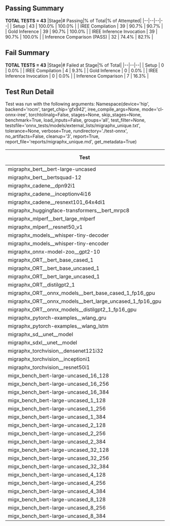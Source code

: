 ## Passing Summary

**TOTAL TESTS = 43**
|Stage|# Passing|% of Total|% of Attempted|
|--|--|--|--|
| Setup | 43 | 100.0% | 100.0% |
| IREE Compilation | 39 | 90.7% | 90.7% |
| Gold Inference | 39 | 90.7% | 100.0% |
| IREE Inference Invocation | 39 | 90.7% | 100.0% |
| Inference Comparison (PASS) | 32 | 74.4% | 82.1% |
## Fail Summary

**TOTAL TESTS = 43**
|Stage|# Failed at Stage|% of Total|
|--|--|--|
| Setup | 0 | 0.0% |
| IREE Compilation | 4 | 9.3% |
| Gold Inference | 0 | 0.0% |
| IREE Inference Invocation | 0 | 0.0% |
| Inference Comparison | 7 | 16.3% |
## Test Run Detail
Test was run with the following arguments:
Namespace(device='hip', backend='rocm', target_chip='gfx942', iree_compile_args=None, mode='cl-onnx-iree', torchtolinalg=False, stages=None, skip_stages=None, benchmark=True, load_inputs=False, groups='all', test_filter=None, testsfile='onnx_tests/models/external_lists/migraphx_unique.txt', tolerance=None, verbose=True, rundirectory='./test-onnx', no_artifacts=False, cleanup='3', report=True, report_file='reports/migraphx_unique.md', get_metadata=True)

| Test | Exit Status | Mean Benchmark Time (ms) | Notes |
|--|--|--|--|
| migraphx_bert__bert-large-uncased | PASS | 19.176144779151027 | |
| migraphx_bert__bertsquad-12 | compilation | None | |
| migraphx_cadene__dpn92i1 | PASS | 3.8995112265473693 | |
| migraphx_cadene__inceptionv4i16 | PASS | 27.250374121089973 | |
| migraphx_cadene__resnext101_64x4di1 | PASS | 4.588315150754937 | |
| migraphx_huggingface-transformers__bert_mrpc8 | PASS | 7.054784677710486 | |
| migraphx_mlperf__bert_large_mlperf | PASS | 27.406910786596242 | |
| migraphx_mlperf__resnet50_v1 | Numerics | 14.307642900449636 | |
| migraphx_models__whisper-tiny-decoder | PASS | 39.83591083555903 | |
| migraphx_models__whisper-tiny-encoder | Numerics | 128.93323306666892 | |
| migraphx_onnx-model-zoo__gpt2-10 | compilation | None | |
| migraphx_ORT__bert_base_cased_1 | PASS | 116.8268673419435 | |
| migraphx_ORT__bert_base_uncased_1 | PASS | 117.79257271619927 | |
| migraphx_ORT__bert_large_uncased_1 | PASS | 521.0607936605811 | |
| migraphx_ORT__distilgpt2_1 | PASS | 67.93307022890076 | |
| migraphx_ORT__onnx_models__bert_base_cased_1_fp16_gpu | Numerics | 62.74610100610351 | |
| migraphx_ORT__onnx_models__bert_large_uncased_1_fp16_gpu | Numerics | 308.9931438444182 | |
| migraphx_ORT__onnx_models__distilgpt2_1_fp16_gpu | Numerics | 34.194748728565635 | |
| migraphx_pytorch-examples__wlang_gru | PASS | 19.325215020217 | |
| migraphx_pytorch-examples__wlang_lstm | PASS | 9.906686356692921 | |
| migraphx_sd__unet__model | import_model | None | |
| migraphx_sdxl__unet__model | import_model | None | |
| migraphx_torchvision__densenet121i32 | PASS | 17.671896732794362 | |
| migraphx_torchvision__inceptioni1 | PASS | 4.409039750123157 | |
| migraphx_torchvision__resnet50i1 | PASS | 3.1365822770286003 | |
| migx_bench_bert-large-uncased_16_128 | PASS | 27.448622654610052 | |
| migx_bench_bert-large-uncased_16_256 | PASS | 39.276062991659806 | |
| migx_bench_bert-large-uncased_16_384 | Numerics | 58.41250213496904 | |
| migx_bench_bert-large-uncased_1_128 | PASS | 12.30010491590725 | |
| migx_bench_bert-large-uncased_1_256 | PASS | 12.408161182528394 | |
| migx_bench_bert-large-uncased_1_384 | PASS | 19.350253454090474 | |
| migx_bench_bert-large-uncased_2_128 | PASS | 12.607420975525331 | |
| migx_bench_bert-large-uncased_2_256 | PASS | 19.333374494669474 | |
| migx_bench_bert-large-uncased_2_384 | PASS | 20.09041506375763 | |
| migx_bench_bert-large-uncased_32_128 | PASS | 37.902230562299096 | |
| migx_bench_bert-large-uncased_32_256 | PASS | 73.99385512151099 | |
| migx_bench_bert-large-uncased_32_384 | Numerics | 116.32552572862348 | |
| migx_bench_bert-large-uncased_4_128 | PASS | 19.569325629466523 | |
| migx_bench_bert-large-uncased_4_256 | PASS | 20.674235443128087 | |
| migx_bench_bert-large-uncased_4_384 | PASS | 24.200334934913815 | |
| migx_bench_bert-large-uncased_8_128 | PASS | 20.770640946769465 | |
| migx_bench_bert-large-uncased_8_256 | PASS | 28.029724210500717 | |
| migx_bench_bert-large-uncased_8_384 | PASS | 34.703110688133165 | |
